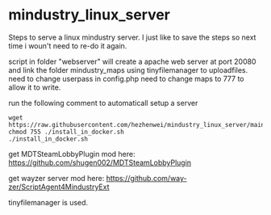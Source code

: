 # mindustry_linux_server

Steps to serve a linux mindustry server.
I just like to save the steps so next time i woun't need to re-do it again.

script in folder "webserver" will create a apache web server at port 20080
and link the folder mindustry_maps using tinyfilemanager to uploadfiles.
need to change userpass in config.php
need to change maps to 777 to allow it to write.

run the following comment to automaticall setup a server
```shell
wget https://raw.githubusercontent.com/hezhenwei/mindustry_linux_server/main/install_in_docker.sh
chmod 755 ./install_in_docker.sh
./install_in_docker.sh
```

get MDTSteamLobbyPlugin mod here:
https://github.com/shugen002/MDTSteamLobbyPlugin

get wayzer server mod here:
https://github.com/way-zer/ScriptAgent4MindustryExt

 tinyfilemanager is used.
